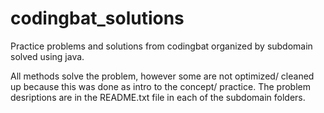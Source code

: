 # codingbat_solutions
Practice problems and solutions from codingbat organized by subdomain solved using java.

All methods solve the problem, however some are not optimized/ cleaned up because this was done as intro to the concept/ practice. 
The problem desriptions are in the README.txt file in each of the subdomain folders.
